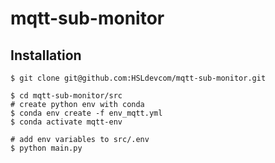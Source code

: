 # mqtt-sub-monitor

## Installation
```
$ git clone git@github.com:HSLdevcom/mqtt-sub-monitor.git

$ cd mqtt-sub-monitor/src
# create python env with conda
$ conda env create -f env_mqtt.yml
$ conda activate mqtt-env

# add env variables to src/.env 
$ python main.py
```